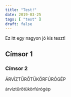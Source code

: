 ```yaml
---
title: "Test!"
date: 2019-03-25
tags: [ "test" ]
draft: false
---
```


Ez itt egy nagyon jó kis teszt!

## Címsor 1

### Címsor 2

ÁRVÍZTŰRŐTÜKÖRFÚRÓGÉP

árvíztűrőtükörfúrógép
